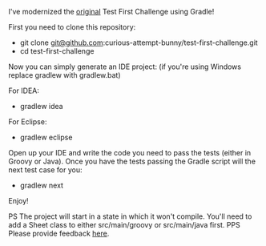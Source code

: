 I've modernized the [original](http://xp123.com/articles/test-first-challenge/) Test First Challenge using Gradle!

First you need to clone this repository:

* git clone git@github.com:curious-attempt-bunny/test-first-challenge.git
* cd test-first-challenge

Now you can simply generate an IDE project: (if you're using Windows replace gradlew with gradlew.bat)

For IDEA:

* gradlew idea

For Eclipse:

* gradlew eclipse

Open up your IDE and write the code you need to pass the tests (either in Groovy or Java). Once you have the tests
passing the Gradle script will the next test case for you:

* gradlew next

Enjoy!

PS The project will start in a state in which it won't compile. You'll need to add a Sheet class to either src/main/groovy or src/main/java first.
PPS Please provide feedback [here](http://www.curiousattemptbunny.com/2011/04/test-first-challenge-modernized-for.html).
